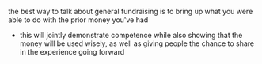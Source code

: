 
the best way to talk about general fundraising is to bring up what you were able to do with the prior money you've had
- this will jointly demonstrate competence while also showing that the money will be used wisely, as well as giving people the chance to share in the experience going forward
